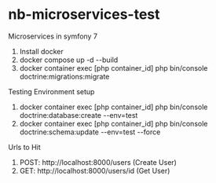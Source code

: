 # nb-microservices-test
Microservices in symfony 7

1. Install docker
2. docker compose up -d --build
3. docker container exec [php container_id] php bin/console doctrine:migrations:migrate

Testing Environment setup
1. docker container exec [php container_id] php bin/console doctrine:database:create --env=test
2. docker container exec [php container_id] php bin/console doctrine:schema:update --env=test --force

Urls to Hit
1. POST: http://localhost:8000/users (Create User)
2. GET: http://localhost:8000/users/id (Get User)
